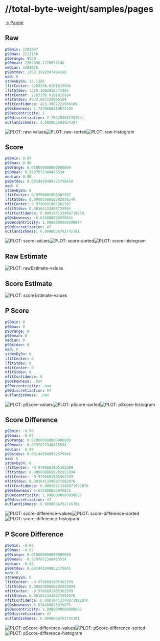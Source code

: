 
# //total-byte-weight/samples/pages

[→ Parent](../..)


## Raw


```yaml
p90min: 2201597
p90max: 2211156
p90range: 9559
p90mean: 2202396.1276595746
median: 2201976
p90stdev: 1353.3992997464188
mad: 6
stdevBySn: 13.1186
lfitCenter: 2203336.0101815984
lfitStdev: 3378.1692016771995
mfitCenter: 2203336.0101815984
mfitStdev: 4233.907222966189
mfitConfidence: 423.3907222966189
p90skewness: 5.7370608319075105
p90eccentricity: 1
p90discretization: 2.764705882352941
outlandishness: 1.002063691954387

```

![PLOT: raw-values](./raw/values.svg)![PLOT: raw-sorted](./raw/sorted.svg)![PLOT: raw-histogram](./raw/histogram.svg)
## Score


```yaml
p90min: 0.97
p90max: 0.98
p90range: 0.010000000000000009
p90mean: 0.9797872340425534
median: 0.98
p90stdev: 0.0014430489325798458
mad: 0
stdevBySn: 0
lfitCenter: 0.9796601905362397
lfitStdev: 0.0008308650282858546
mfitCenter: 0.9796601905362397
mfitStdev: 0.00104133488719954
mfitConfidence: 0.000104133488719954
p90skewness: -6.634888026970641
p90eccentricity: 1.0000000000000044
p90discretization: 47
outlandishness: 0.9990056761745781

```

![PLOT: score-values](./score/values.svg)![PLOT: score-sorted](./score/sorted.svg)![PLOT: score-histogram](./score/histogram.svg)
## Raw Estimate

![PLOT: rawEstimate-values](./rawEstimate/values.svg)
## Score Estimate

![PLOT: scoreEstimate-values](./scoreEstimate/values.svg)
## P Score


```yaml
p90min: 0
p90max: 0
p90range: 0
p90mean: 0
median: 0
p90stdev: 0
mad: 0
stdevBySn: 0
lfitCenter: 0
lfitStdev: 0
mfitCenter: 0
mfitStdev: 0
mfitConfidence: 0
p90skewness: .nan
p90eccentricity: .nan
p90discretization: 94
outlandishness: .nan

```

![PLOT: pScore-values](./pScore/values.svg)![PLOT: pScore-sorted](./pScore/sorted.svg)![PLOT: pScore-histogram](./pScore/histogram.svg)
## Score Difference


```yaml
p90min: -0.98
p90max: -0.97
p90range: 0.010000000000000009
p90mean: -0.9797872340425534
median: -0.98
p90stdev: 0.001443048932579845
mad: 0
stdevBySn: 0
lfitCenter: -0.9796601905362399
lfitStdev: 0.0008308650282855894
mfitCenter: -0.9796601905362399
mfitStdev: 0.0010413348871992076
mfitConfidence: 0.00010413348871992076
p90skewness: 6.634888026970875
p90eccentricity: 1.0000000000000027
p90discretization: 47
outlandishness: 0.9990056761745781

```

![PLOT: score-difference-values](./score-difference/values.svg)![PLOT: score-difference-sorted](./score-difference/sorted.svg)![PLOT: score-difference-histogram](./score-difference/histogram.svg)
## P Score Difference


```yaml
p90min: -0.98
p90max: -0.97
p90range: 0.010000000000000009
p90mean: -0.9797872340425534
median: -0.98
p90stdev: 0.001443048932579845
mad: 0
stdevBySn: 0
lfitCenter: -0.9796601905362399
lfitStdev: 0.0008308650282855894
mfitCenter: -0.9796601905362399
mfitStdev: 0.0010413348871992076
mfitConfidence: 0.00010413348871992076
p90skewness: 6.634888026970875
p90eccentricity: 1.0000000000000027
p90discretization: 47
outlandishness: 0.9990056761745781

```

![PLOT: pScore-difference-values](./pScore-difference/values.svg)![PLOT: pScore-difference-sorted](./pScore-difference/sorted.svg)![PLOT: pScore-difference-histogram](./pScore-difference/histogram.svg)